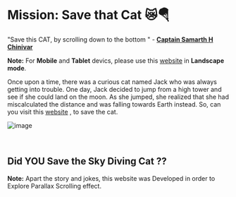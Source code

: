 # Mission: Save that Cat 😿🪂
"Save this CAT, by scrolling down to the bottom "  - <a href="https://samarth-portfolio-website.000webhostapp.com"><b>Captain Samarth H Chinivar</b></a>
<br/>

<b>Note:</b>
For <b>Mobile</b> and <b>Tablet</b> devics, please use this <a href="https://samarthhchinivar.github.io/sky-diving-cat">website</a>  in <b>Landscape mode</b>.

Once upon a time, there was a curious cat named Jack who was always getting into trouble. One day, Jack decided to jump from a high tower and see if she could land on the moon. As she jumped, she realized that she had miscalculated the distance and was falling towards Earth instead. So, can you visit this <a href="https://samarthhchinivar.github.io/sky-diving-cat">website</a> , to save the cat.

![image](https://user-images.githubusercontent.com/104615876/223073327-10f27184-5378-4f4d-ac78-b3d026727555.png)

<br/>

<h2>Did YOU Save the Sky Diving Cat ??</h2>

<b>Note:</b>
Apart the story and jokes, this website was Developed in order to Explore Parallax Scrolling effect.
